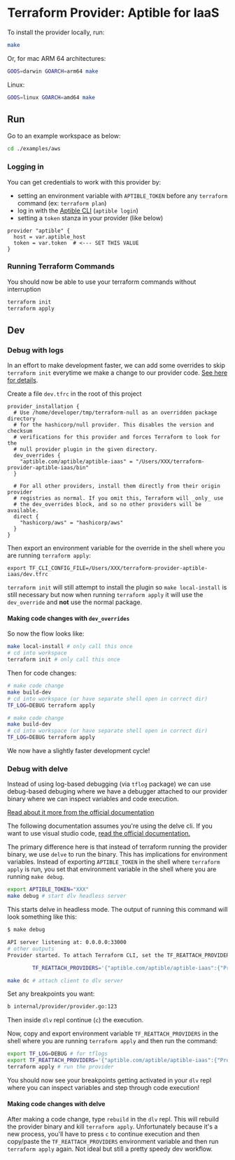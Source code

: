 # Terraform Provider: Aptible for IaaS

To install the provider locally, run:

```bash
make
```

Or, for mac ARM 64 architectures:

```bash
GOOS=darwin GOARCH=arm64 make
```

Linux:

```bash
GOOS=linux GOARCH=amd64 make
```

## Run

Go to an example workspace as below:

```sh
cd ./examples/aws
```

### Logging in

You can get credentials to work with this provider by:

* setting an environment variable with `APTIBLE_TOKEN` before any `terraform` command (ex: `terraform plan`)
* log in with the [Aptible CLI](https://deploy-docs.aptible.com/docs/cli) (`aptible login`)
* setting a `token` stanza in your provider (like below)

```hcl
provider "aptible" {
  host = var.aptible_host
  token = var.token  # <--- SET THIS VALUE
}
```

### Running Terraform Commands

You should now be able to use your terraform commands without interruption

```bash
terraform init
terraform apply
```

## Dev

### Debug with logs

In an effort to make development faster, we can add some overrides to skip
`terraform init` everytime we make a change to our provider code.  [See here
for details](https://www.terraform.io/cli/config/config-file#development-overrides-for-provider-developers).

Create a file `dev.tfrc` in the root of this project

```
provider_installation {
  # Use /home/developer/tmp/terraform-null as an overridden package directory
  # for the hashicorp/null provider. This disables the version and checksum
  # verifications for this provider and forces Terraform to look for the
  # null provider plugin in the given directory.
  dev_overrides {
    "aptible.com/aptible/aptible-iaas" = "/Users/XXX/terraform-provider-aptible-iaas/bin"
  }

  # For all other providers, install them directly from their origin provider
  # registries as normal. If you omit this, Terraform will _only_ use
  # the dev_overrides block, and so no other providers will be available.
  direct {
    "hashicorp/aws" = "hashicorp/aws"
  }
}
```

Then export an environment variable for the override in the shell where you are
running `terraform apply`:

```
export TF_CLI_CONFIG_FILE=/Users/XXX/terraform-provider-aptible-iaas/dev.tfrc
```

`terraform init` will still attempt to install the plugin so `make
local-install` is still necessary but now when running `terraform apply` it
will use the `dev_override` and **not** use the normal package.

#### Making code changes with `dev_overrides`

So now the flow looks like:

```bash
make local-install # only call this once
# cd into workspace
terraform init # only call this once
```

Then for code changes:

```bash
# make code change
make build-dev
# cd into workspace (or have separate shell open in correct dir)
TF_LOG=DEBUG terraform apply

# make code change
make build-dev
# cd into workspace (or have separate shell open in correct dir)
TF_LOG=DEBUG terraform apply
```

We now have a slightly faster development cycle!

### Debug with delve

Instead of using log-based debugging (via `tflog` package) we can use
debug-based debuging where we have a debugger attached to our provider binary
where we can inspect variables and code execution.

[Read about it more from the official
documentation](https://www.terraform.io/plugin/debugging#debugger-based-debugging)

The following documentation assumes you're using the delve cli.  If you want to
use visual studio code, [read the official
documentation.](https://www.terraform.io/plugin/debugging#visual-studio-code)

The primary difference here is that instead of terraform running the provider
binary, we use `delve` to run the binary.  This has implications for
environment variables.  Instead of exporting `APTIBLE_TOKEN` in the shell where
`terraform apply` is run, you set that environment variable in the shell where
you are running `make debug`.

```bash
export APTIBLE_TOKEN="XXX"
make debug # start dlv headless server
```

This starts delve in headless mode.  The output of running this command will
look something like this:

```bash
$ make debug

API server listening at: 0.0.0.0:33000
# other outputs
Provider started. To attach Terraform CLI, set the TF_REATTACH_PROVIDERS environment variable with the following:

        TF_REATTACH_PROVIDERS='{"aptible.com/aptible/aptible-iaas":{"Protocol":"grpc","ProtocolVersion":6,"Pid":81791,"Test":true,"Addr":{"Network":"unix","String":"/var/folders/tr/86hx1jnj6f19nd3311mgs8340000gn/T/plugin3699290919"}}}'
```

```bash
make dc # attach client to dlv server
```

Set any breakpoints you want:

```bash
b internal/provider/provider.go:123
```

Then inside `dlv` repl continue (`c`) the execution.

Now, copy and export environment variable `TF_REATTACH_PROVIDERS` in the shell where you are
running `terraform apply` and then run the command:

```bash
export TF_LOG=DEBUG # for tflogs
export TF_REATTACH_PROVIDERS='{"aptible.com/aptible/aptible-iaas":{"Protocol":"grpc","ProtocolVersion":6,"Pid":81791,"Test":true,"Addr":{"Network":"unix","String":"/var/folders/tr/86hx1jnj6f19nd3311mgs8340000gn/T/plugin3699290919"}}}'
terraform apply # run the provider
```

You should now see your breakpoints getting activated in your `dlv` repl where
you can inspect variables and step through code execution!

#### Making code changes with delve

After making a code change, type `rebuild` in the `dlv` repl.  This will rebuild
the provider binary and kill `terraform apply`.  Unfortunately because it's a
new process, you'll have to press `c` to continue execution and then copy/paste
the `TF_REATTACH_PROVIDERS` environment variable and then run `terraform apply`
again.  Not ideal but still a pretty speedy dev workflow.
